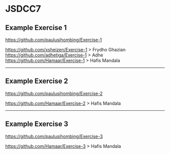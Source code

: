 # JSDCC7

## Example Exercise 1
https://github.com/paulusihombing/Exercise-1

https://github.com/xsheizen/Exercise-1 > Frydho Ghazian
https://github.com/adhetiga/Exercise-1 > Adhe
https://github.com/Hamaar/Exercise-1 > Hafis Mandala

----
## Example Exercise 2
https://github.com/paulusihombing/Exercise-2

https://github.com/Hamaar/Exercise-2 > Hafis Mandala

----
## Example Exercise 3
https://github.com/paulusihombing/Exercise-3

https://github.com/Hamaar/Exercise-3 > Hafis Mandala
